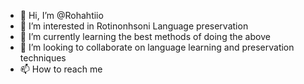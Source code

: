 - 👋 Hi, I’m @Rohahtiio
- 👀 I’m interested in Rotinonhsoni Language preservation
- 🌱 I’m currently learning the best methods of doing the above
- 💞️ I’m looking to collaborate on language learning and preservation techniques 
- 📫 How to reach me 

<!---
Rohahtiio/Rohahtiio is a ✨ special ✨ repository because its `README.md` (this file) appears on your GitHub profile.
You can click the Preview link to take a look at your changes.
--->
